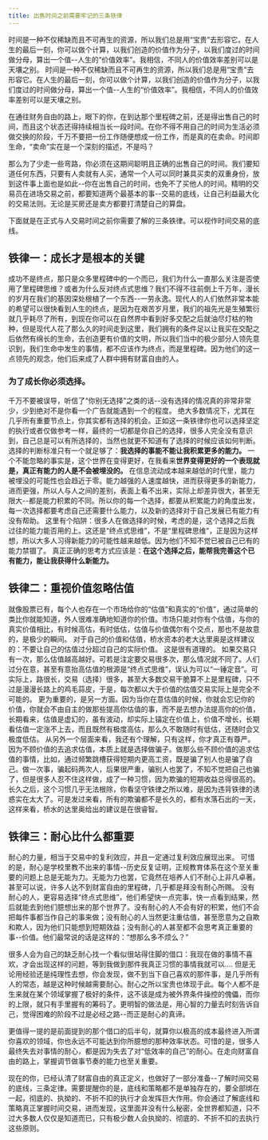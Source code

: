 ```yaml
---
title: 出售时间之前需要牢记的三条铁律
---
```

  
  时间是一种不仅稀缺而且不可再生的资源，所以我们总是用“宝贵”去形容它。在人生的最后一刻，你可以做个计算，以我们创造的价值作为分子，以我们度过的时间做分母，算出一个值--人生的“价值效率”。我相信，不同人的价值效率差别可以是天壤之别。
时间是一种不仅稀缺而且不可再生的资源，所以我们总是用“宝贵”去形容它。在人生的最后一刻，你可以做个计算，以我们创造的价值作为分子，以我们度过的时间做分母，算出一个值--人生的“价值效率”。我相信，不同人的价值效率差别可以是天壤之别。

在通往财务自由的路上，眼下的你，在到达那个里程碑之前，还是得出售自己的时间，而且这个状态还得持续相当长一段时间。在你不得不用自己的时间为生活必须做交换的阶段，千万不要把一份工作随便想成一份工作，而是真的在卖命。时间即生命，“卖命”实在是一个深刻的描述，不是吗？

那么为了少走一些弯路，你必须在这期间聪明且正确的出售自己的时间。我们要知道任何东西，只要有人卖就有人买，通常一个人可以同时兼具买卖的双重身份，放到这件事上面也是如此--你在出售自己的时间，也免不了买他人的时间。精明的交易员在进场交易之前，都要知道两个最基本的事--交易的底线，让自己利益最大化的交易法则。无论是买房还是卖方都要打清楚自己的算盘。

下面就是在正式与人交易时间之前你需要了解的三条铁律。可以视作时间交易的底线。
## 铁律一：成长才是根本的关键
成功不是终点，那只是众多里程碑中的一个而已，我们为什么一直那么关注是否使用了里程碑思维？或者为什么反对终点式思维？我们不得不往前倒上千万年，漫长的岁月在我们的基因深处根植了一个东西--一劳永逸。现代人的人们依然非常本能的希望可以很快看到人生的终点，是因为在艰苦岁月里，我们的祖先光是生殖繁衍就几乎耗尽了所有，到现在你可以在自然界中看到好多交配之后就油尽灯枯的物种，但是现代人花了那么久的时间走到这里，我们拥有的条件足以让我买在交配之后依然有绵长的生命，去创造更有价值的文明，所以我们当中的极少部分人领先意识到，我们生命中发生的事情，都不应该作为终点，而是里程碑。因为他们的这一点领先的观念，他们后来成了人群中拥有财富自由的人。

### 为了成长你必须选择。
千万不要被误导，听信了“你别无选择”之类的话--没有选择的情况真的非常非常少，少到绝对不是你看一个广告就能遇到一个的程度。
绝大多数情况下，尤其在几乎所有重要节点上，你其实都有选择的机会。正如这一条铁律你也可以选择坚定的执行或者仅做参考一样，最终的一切都是你自己的选择，很多人完全没有意识到，自己总是可以有所选择的，当然也就更不知道有了选择的时候应该如何判断。选择的判断标准只有一个就足够了：**我选择的事能不能让我积累更多的能力。**
一个不能忽略的事实是，这个世界在变得更好，在我看来**世界变得更好的一个表现就是，真正有能力的人是不会被埋没的。** 在信息流动成本越来越低的时代里，能力被埋没的可能性也会趋近于零。能力越强的人速度越快，进而获得更多的新能力，进而更强，所以人与人之间的差别，表面上看不出来，实际上却差异很大，甚至无限大--都是能力积累的不同。所以你的每一个选择，都要从积累能力的角度出发，每一次选择都要考虑自己还需要什么能力，以及新的选择对于自己发展已有能力有没有帮助。
这里有个陷阱：很多人在做选择的时候，考虑的是，这个选择之后我过往的能力能否用的上。这还是“终点式思维”，不是“里程碑思维”，正是因为这样想，所以大多人习得新能力的可能性越来越低。因为他们不知不觉已被自己已有的能力禁锢了。
真正正确的思考方式应该是：**在这个选择之后，能帮我完善这个已有能力，能让我获得什么新能力。**


## 铁律二：重视价值忽略估值
就像股票已有，每个人也存在一个市场给你的“估值”和真实的“价值”，通过简单的类比你就能知道，外人很难准确地知道你的价值。市场只能对你有个估值，与你的真实价值相比，有时候高估，有时低估，估值与价值偶尔有个交点，那也不是故意的，是极少的瞬间。
对于自己的价值和估值，桥水资本的老大达里奥是这样建议的：不要让自己的估值过分超过自己的实际价值。
这是很有道理的。
如果交易只有一次，那么估值越高越好。可若是注定要交易很多次，那么情况就不同了。人们过分在意，甚至有意抬高估值的根源是“终点式思维”，误认为可以“一锤定音”。可实际上，路很长，交易（选择）很多，甚至大多数交易干脆算不上是里程碑，只不过是漫漫长路上的鸡毛蒜皮，于是，每次都以大于价值的估值交易实际上是完全不可能的。
更为重要的，是另一方面。因为当你在意估值的时候，你就会忘记你的价值，你就会不由自主的做那些提高你估值的事，而不是去想办法提高你的价值，长期看来，估值是虚幻的，虽有波动，却实际上锚定在价值上，价值不增长，长期看估值一定涨不上去，而且既然有极度高估，那么久不敢随时有低估，还随时会又极度低估。
从另外一个层面来看，我还有个理解，只有这样，你才真正有尊严。因为不顾价值的去追求估值，本质上就是选择做骗子。做那么些不顾价值的追求估值的事情，比如，通过频繁跳槽获得短期内更高工资，既是骗了别人也是骗了自己。做一次事，骗起码两次人，后果很严重，骗别人也罢了，不知不觉把自己也骗了，但是很多人忍不住这样做，成了一种习惯，因为欺骗的短期收益总得很高的。长久之后，这个习惯几乎无法根除，你看坚守铁律之所以难，是因为违背铁律的诱惑实在太大了。可是发过来看，所有的欺骗都不是长久的，都有水落石出的一天，这样来看，桥水的达里奥给出的建议是在很睿智。


## 铁律三：耐心比什么都重要
耐心的力量，相当于交易中的复利效应，并且一定通过复利效应展现出来。
可惜的是，耐心是学校里教不出来的事情--历史反复证明，正规教育体系在这个至关重要的问题上总是无能为力。无能为力也罢，它竟然在培养人们不耐心上非凡卓著。甚至可以说，许多人达不到财富自由的里程碑，几乎都是拜没有耐心所赐。
没有耐心的人，更容易选择“终点式思维”，他们希望快一点完事，快一点看到结果，然后就能去到他们臆想出来的那个世界了。没有耐心的人不会有好的积累，他们不会把每件事都当作自己的事来做；没有耐心的人当然更注重估值，甚至愿意为之自欺和欺人，因为他们只能想到短期效益；没有耐心的人甚至都不会思考真正重要的事--价值。他们最常说的话是这样的：“想那么多不烦么？”

很多人会为自己的缺乏耐心找一个看似很站得住脚的借口：我现在做的事情不喜欢，才会出现这样的问题，等到我做到那件我真正习惯的事情我就可以....
但是无论用经验还是纯理性去想，你会发现，做不到当下自己喜欢的那件事，是几乎所有人的常态，越是这种时候越需要耐心。耐心之所以宝贵也体现于此。每个人都不是生来就在某个领域掌握了极好的条件，这不该是成为被外界条件操控的傀儡，而你的上限，就只有手里握有的筹码了。更明智的做法是，用心智的力量去时刻告诉自己，觉得困难的阶段不过是必经之路--而正是耐心的真谛。

更值得一提的是前面提到的那个借口的后半句，就算你以极高的成本最终进入所谓你喜欢的领域，你也永远不可能达到你所臆想的那种效率状态。可惜的是，很多人最终失去对事情的耐心，都是因为失去了对“低效率的自己”的耐心。在走向财富自由的路上，掌握调节做事节奏的能力也至关重要。

现在的你，已经认清了财富自由的真正定义，也做好了一部分准备--了解时间交易的底线，三条定律。需要提醒你的是，底线和策略都不是单独存在的，要全部绑在一起，彻底的、执拗的、不折不扣的执行才会发挥巨大作用。你会通过了解底线和策略真正掌握时间交易，进而发现，这里面并没有什么秘密，全世界都知道，只不过大多数人仅仅是知道而已，只有极少数人会执拗的、彻底的、不折不扣的去执行这些原则。










